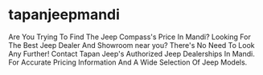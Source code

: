 # tapanjeepmandi
Are You Trying To Find The Jeep Compass's Price In Mandi? Looking For The Best Jeep Dealer And Showroom near you? There's No Need To Look Any Further! Contact Tapan Jeep's Authorized Jeep Dealerships In Mandi. For Accurate Pricing Information And A Wide Selection Of Jeep Models. 
